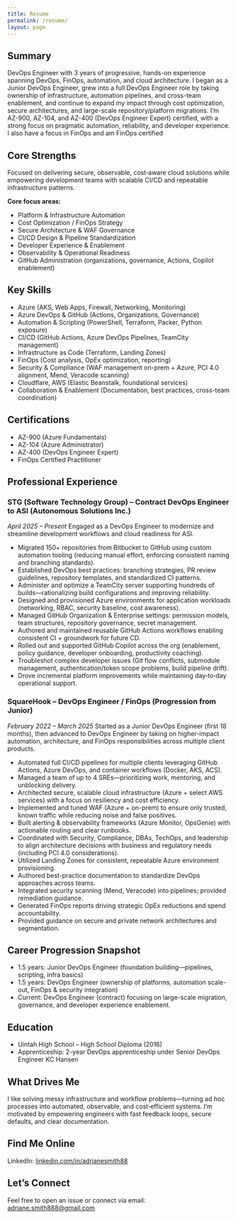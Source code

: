 ```yaml
---
title: Resume
permalink: /resume/
layout: page
---
```


## Summary
DevOps Engineer with 3 years of progressive, hands-on experience spanning DevOps, FinOps, automation, and cloud architecture. I began as a Junior DevOps Engineer, grew into a full DevOps Engineer role by taking ownership of infrastructure, automation pipelines, and cross-team enablement, and continue to expand my impact through cost optimization, secure architectures, and large-scale repository/platform migrations. I’m AZ-900, AZ-104, and AZ-400 (DevOps Engineer Expert) certified, with a strong focus on pragmatic automation, reliability, and developer experience. I also have a focus in FinOps and am FinOps certified

## Core Strengths
Focused on delivering secure, observable, cost‑aware cloud solutions while empowering development teams with scalable CI/CD and repeatable infrastructure patterns.

**Core focus areas:**
- Platform & Infrastructure Automation
- Cost Optimization / FinOps Strategy
- Secure Architecture & WAF Governance
- CI/CD Design & Pipeline Standardization
- Developer Experience & Enablement
- Observability & Operational Readiness
- GitHub Administration (organizations, governance, Actions, Copilot enablement)

## Key Skills
- Azure (AKS, Web Apps, Firewall, Networking, Monitoring)
- Azure DevOps & GitHub (Actions, Organizations, Governance)
- Automation & Scripting (PowerShell, Terraform, Packer, Python exposure)
- CI/CD (GitHub Actions, Azure DevOps Pipelines, TeamCity management)
- Infrastructure as Code (Terraform, Landing Zones)
- FinOps (Cost analysis, OpEx optimization, reporting)
- Security & Compliance (WAF management on-prem + Azure, PCI 4.0 alignment, Mend, Veracode scanning)
- Cloudflare, AWS (Elastic Beanstalk, foundational services)
- Collaboration & Enablement (Documentation, best practices, cross-team coordination)

## Certifications
- AZ-900 (Azure Fundamentals)
- AZ-104 (Azure Administrator)
- AZ-400 (DevOps Engineer Expert)
- FinOps Certified Practitioner

## Professional Experience

### STG (Software Technology Group) – Contract DevOps Engineer to ASI (Autonomous Solutions Inc.)  
*April 2025 – Present*
Engaged as a DevOps Engineer to modernize and streamline development workflows and cloud readiness for ASI.
- Migrated 150+ repositories from Bitbucket to GitHub using custom automation tooling (reducing manual effort, enforcing consistent naming and branching standards).
- Established DevOps best practices: branching strategies, PR review guidelines, repository templates, and standardized CI patterns.
- Administer and optimize a TeamCity server supporting hundreds of builds—rationalizing build configurations and improving reliability.
- Designed and provisioned Azure environments for application workloads (networking, RBAC, security baseline, cost awareness).
- Managed GitHub Organization & Enterprise settings: permission models, team structures, repository governance, secret management.
- Authored and maintained reusable GitHub Actions workflows enabling consistent CI + groundwork for future CD.
- Rolled out and supported GitHub Copilot across the org (enablement, policy guidance, developer onboarding, productivity coaching).
- Troubleshot complex developer issues (Git flow conflicts, submodule management, authentication/token scope problems, build pipeline drift).
- Drove incremental platform improvements while maintaining day‑to‑day operational support.

### SquareHook – DevOps Engineer / FinOps (Progression from Junior)  
*February 2022 – March 2025*
Started as a Junior DevOps Engineer (first 18 months), then advanced to DevOps Engineer by taking on higher-impact automation, architecture, and FinOps responsibilities across multiple client products.
- Automated full CI/CD pipelines for multiple clients leveraging GitHub Actions, Azure DevOps, and container workflows (Docker, AKS, ACS).
- Managed a team of up to 4 SREs—prioritizing work, mentoring, and unblocking delivery.
- Architected secure, scalable cloud infrastructure (Azure + select AWS services) with a focus on resiliency and cost efficiency.
- Implemented and tuned WAF (Azure + on-prem) to ensure only trusted, known traffic while reducing noise and false positives.
- Built alerting & observability frameworks (Azure Monitor, OpsGenie) with actionable routing and clear runbooks.
- Coordinated with Security, Compliance, DBAs, TechOps, and leadership to align architecture decisions with business and regulatory needs (including PCI 4.0 considerations).
- Utilized Landing Zones for consistent, repeatable Azure environment provisioning.
- Authored best-practice documentation to standardize DevOps approaches across teams.
- Integrated security scanning (Mend, Veracode) into pipelines; provided remediation guidance.
- Generated FinOps reports driving strategic OpEx reductions and spend accountability.
- Provided guidance on secure and private network architectures and segmentation.

## Career Progression Snapshot
- 1.5 years: Junior DevOps Engineer (foundation building—pipelines, scripting, infra basics)
- 1.5 years: DevOps Engineer (ownership of platforms, automation scale-out, FinOps & security integration)
- Current: DevOps Engineer (contract) focusing on large-scale migration, governance, and developer experience enablement.

## Education
- Uintah High School – High School Diploma (2016)
- Apprenticeship: 2-year DevOps apprenticeship under Senior DevOps Engineer KC Hansen

## What Drives Me
I like solving messy infrastructure and workflow problems—turning ad hoc processes into automated, observable, and cost‑efficient systems. I’m motivated by empowering engineers with fast feedback loops, secure defaults, and clear documentation.

## Find Me Online
LinkedIn: [linkedin.com/in/adrianesmith88](https://www.linkedin.com/in/adrianesmith88)

## Let’s Connect
Feel free to open an issue or connect via email: adriane.smith888@gmail.com

